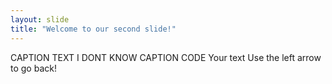 ```yaml
---
layout: slide
title: "Welcome to our second slide!"
---
```

CAPTION TEXT I DONT KNOW CAPTION CODE
Your text
Use the left arrow to go back!
